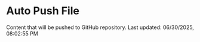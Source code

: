 # Auto Push File

Content that will be pushed to GitHub repository.
Last updated: 06/30/2025, 08:02:55 PM